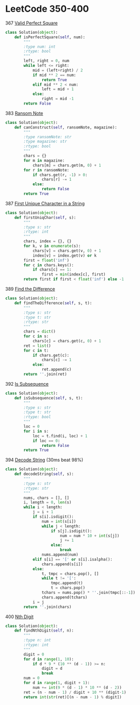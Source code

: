 # LeetCode 350-400

367 [Valid Perfect Square](https://leetcode.com/problems/valid-perfect-square/description/)
```Python
class Solution(object):
    def isPerfectSquare(self, num):
        """
        :type num: int
        :rtype: bool
        """
        left, right = 0, num
        while left <= right:
            mid = (left+right) / 2
            if mid ** 2 == num:
                return True
            elif mid ** 2 < num:
                left = mid + 1
            else:
                right = mid -1
        return False
```

383 [Ransom Note](https://leetcode.com/problems/ransom-note/description/)
```python
class Solution(object):
    def canConstruct(self, ransomNote, magazine):
        """
        :type ransomNote: str
        :type magazine: str
        :rtype: bool
        """
        chars = {}
        for m in magazine:
            chars[m] = chars.get(m, 0) + 1
        for r in ransomNote:
            if chars.get(r, -1) > 0:
                chars[r] -= 1
            else:
                return False
        return True
```

387 [First Unique Character in a String](https://leetcode.com/problems/first-unique-character-in-a-string/description/)
```python
class Solution(object):
    def firstUniqChar(self, s):
        """
        :type s: str
        :rtype: int
        """
        chars, index = {}, {}
        for k, v in enumerate(s):
            chars[v] = chars.get(v, 0) + 1
            index[v] = index.get(v) or k
        first = float('inf')
        for c in chars.keys():
            if chars[c] == 1:
                first = min(index[c], first)
        return first if first < float('inf') else -1
```

389 [Find the Difference](https://leetcode.com/problems/find-the-difference/description/) 
```python
class Solution(object):
    def findTheDifference(self, s, t):
        """
        :type s: str
        :type t: str
        :rtype: str
        """
        chars = dict()
        for c in s:
            chars[c] = chars.get(c, 0) + 1
        ret = list()
        for c in t:
            if chars.get(c):
                chars[c] -= 1
            else:
                ret.append(c)
        return ''.join(ret)
```

392 [Is Subsequence](https://leetcode.com/problems/is-subsequence/description/)
```python
class Solution(object):
    def isSubsequence(self, s, t):
        """
        :type s: str
        :type t: str
        :rtype: bool
        """
        loc = 0
        for i in s:
            loc = t.find(i, loc) + 1
            if loc == 0:
                return False
        return True
```

394 [Decode String](https://leetcode.com/problems/decode-string/description/) (30ms beat 98%)
```python
class Solution(object):
    def decodeString(self, s):
        """
        :type s: str
        :rtype: str
        """
        nums, chars = [], []
        i, length = 0, len(s)
        while i < length:
            j = i + 1
            if s[i].isdigit():
                num = int(s[i])
                while j < length:
                    if s[j].isdigit():
                        num = num * 10 + int(s[j])
                        j += 1
                    else:
                        break
                nums.append(num)
            elif s[i] == '[' or s[i].isalpha():
                chars.append(s[i])
            else:
                t, tmpc = chars.pop(), []
                while t != '[':
                    tmpc.append(t)
                    t = chars.pop()
                tchars = nums.pop() * ''.join(tmpc[::-1])
                chars.append(tchars)
            i = j
        return ''.join(chars)
```

400 [Nth Digit](https://leetcode.com/problems/nth-digit/description/)
```python
class Solution(object):
    def findNthDigit(self, n):
        """
        :type n: int
        :rtype: int
        """
        digit = 0
        for d in range(1, 10):
            if d * 9 * (10 ** (d - 1)) >= n:
                digit = d
                break
        num = 0
        for d in range(1, digit + 1):
            num += int(9 * (d - 1) * 10 ** (d - 2))
        ret = (n - num - 1) / digit + 10 ** (digit-1)
        return int(str(ret)[(n - num - 1) % digit])
```

